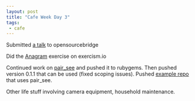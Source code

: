 ```yaml
---
layout: post
title: "Cafe Week Day 3"
tags:
 - cafe
---
```


Submitted [a talk](http://opensourcebridge.org/proposals/1642) to opensourcebridge

Did the [Anagram](http://exercism.io/submissions/4d17bbdcbd6b40c7abb0bdd80f268941) exercise on exercism.io

Continued work on [pair_see](https://rubygems.org/gems/pair_see) and pushed it to rubygems. Then pushed version 0.1.1 that can be used (fixed scoping issues). Pushed [example repo](https://github.com/compwron/example_pair_see_use) that uses pair_see.

Other life stuff involving camera equipment, household maintenance.